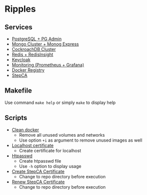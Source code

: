 # Ripples

## Services

  * [PostgreSQL + PG Admin](/postgresql)
  * [Mongo Cluster + Monog Express](/mongo)
  * [CockroachDB Cluster](/cockroachdb)
  * [Redis + RedisInsight](/redis)
  * [Keycloak](/keycloak)
  * [Monitoring (Prometheus + Grafana)](/monitor)
  * [Docker Registry](/registry)
  * [StepCA](/stepca)

## Makefile

Use command `make help` or simply `make` to display help

## Scripts

  * [Clean docker](scripts/clean_docker.sh)
    * Remove all unused volumes and networks
    * Use option `+i` as argument to remove unused images as well
  * [Localhost certificate](scripts/localhost_certs.sh)
    * Create certificate for localhost
  * [Htpasswd](scripts/htpasswd.sh)
    * Create htpasswd file
    * Use `-h` option to display usage
  * [Create StepCA Certificate](scripts/step_certs.sh)
    * Change to repo directory before execution
  * [Renew StepCA Certificate](scripts/step_certs_renew.sh)
    * Change to repo directory before execution
